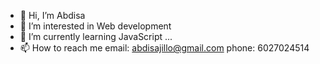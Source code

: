 - 👋 Hi, I’m Abdisa
- 👀 I’m interested in Web development
- 🌱 I’m currently learning JavaScript ...
- 📫 How to reach me email: abdisajillo@gmail.com phone: 6027024514 

<!---
abdisa93 is a ✨ special ✨ repository because its `README.md` (this file) appears on your GitHub profile.
You can click the Preview link to take a look at your changes.
--->
